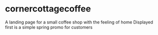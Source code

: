 # cornercottagecoffee
A landing page for a small coffee shop with the feeling of home
Displayed first is a simple spring promo for customers
